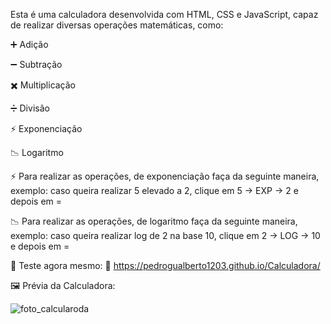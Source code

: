Esta é uma calculadora desenvolvida com HTML, CSS e JavaScript, capaz de realizar diversas operações matemáticas, como:

➕ Adição

➖ Subtração

✖️ Multiplicação

➗ Divisão

⚡ Exponenciação

📉 Logaritmo

⚡ Para realizar as operações, de exponenciação faça da seguinte maneira, exemplo: caso queira realizar 5 elevado a 2, clique em 5 -> EXP -> 2 e depois em =

📉 Para realizar as operações, de logaritmo faça da seguinte maneira, exemplo: caso queira realizar log de 2 na base 10, clique em 2 -> LOG -> 10 e depois em =

🧮 Teste agora mesmo:
🔗 https://pedrogualberto1203.github.io/Calculadora/

🖼️ Prévia da Calculadora:

![foto_calcularoda](https://github.com/user-attachments/assets/9887a339-3855-4e87-a67f-cbf3761f8dfe)
